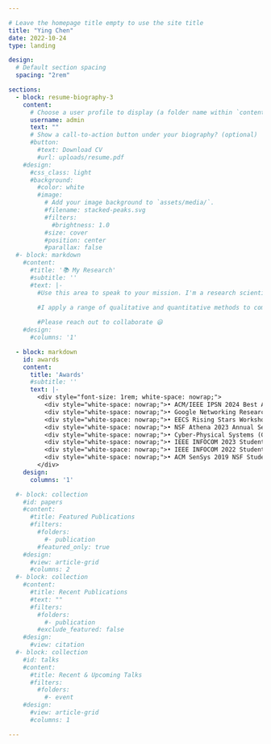 ```yaml
---

# Leave the homepage title empty to use the site title
title: "Ying Chen"
date: 2022-10-24
type: landing

design:
  # Default section spacing
  spacing: "2rem"

sections:
  - block: resume-biography-3
    content:
      # Choose a user profile to display (a folder name within `content/authors/`)
      username: admin
      text: ""
      # Show a call-to-action button under your biography? (optional)
      #button:
        #text: Download CV
        #url: uploads/resume.pdf
    #design:
      #css_class: light
      #background:
        #color: white
        #image:
          # Add your image background to `assets/media/`.
          #filename: stacked-peaks.svg
          #filters:
            #brightness: 1.0
          #size: cover
          #position: center
          #parallax: false
  #- block: markdown
    #content:
      #title: '📚 My Research'
      #subtitle: ''
      #text: |-
        #Use this area to speak to your mission. I'm a research scientist in the Moonshot team at DeepMind. I blog about machine learning, deep learning, and moonshots.

        #I apply a range of qualitative and quantitative methods to comprehensively investigate the role of science and technology in the economy.
        
        #Please reach out to collaborate 😃
    #design:
      #columns: '1'

  - block: markdown
    id: awards
    content:
      title: 'Awards'
      #subtitle: ''
      text: |-
        <div style="font-size: 1rem; white-space: nowrap;">
          <div style="white-space: nowrap;">• ACM/IEEE IPSN 2024 Best Artifact Runner-up Award, May 2024</div>
          <div style="white-space: nowrap;">• Google Networking Research Summit 2023 Invited Attendee, Nov. 2023</div>
          <div style="white-space: nowrap;">• EECS Rising Stars Workshop 2023 Invited Attendee, Nov. 2023</div>
          <div style="white-space: nowrap;">• NSF Athena 2023 Annual Session Best Poster Runner-up Award, May 2023</div>
          <div style="white-space: nowrap;">• Cyber-Physical Systems (CPS) Rising Stars Workshop 2023 Invited Attendee, May 2023</div>
          <div style="white-space: nowrap;">• IEEE INFOCOM 2023 Student Travel Grant, April 2023</div>
          <div style="white-space: nowrap;">• IEEE INFOCOM 2022 Student Travel Grant, May 2022</div>
          <div style="white-space: nowrap;">• ACM SenSys 2019 NSF Student Travel Grant, Nov. 2019</div>
        </div> 
    design:
      columns: '1'

  #- block: collection
    #id: papers
    #content:
      #title: Featured Publications
      #filters:
        #folders:
          #- publication
        #featured_only: true
    #design:
      #view: article-grid
      #columns: 2
  #- block: collection
    #content:
      #title: Recent Publications
      #text: ""
      #filters:
        #folders:
          #- publication
        #exclude_featured: false
    #design:
      #view: citation
  #- block: collection
    #id: talks
    #content:
      #title: Recent & Upcoming Talks
      #filters:
        #folders:
          #- event
    #design:
      #view: article-grid
      #columns: 1

---
```

